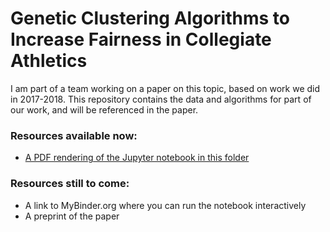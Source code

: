 
# Genetic Clustering Algorithms to Increase Fairness in Collegiate Athletics

I am part of a team working on a paper on this topic, based on
work we did in 2017-2018.  This repository contains the data and
algorithms for part of our work, and will be referenced in the
paper.

### Resources available now:

 * [A PDF rendering of the Jupyter notebook in this folder](ncaa-region-optimizer.pdf)

### Resources still to come:

 * A link to MyBinder.org where you can run the notebook interactively
 * A preprint of the paper

